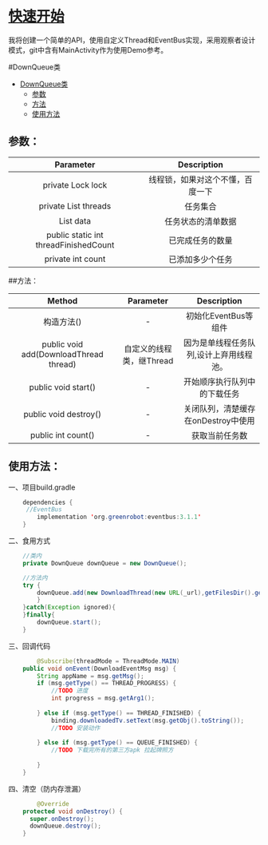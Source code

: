 # [快速开始](https://github.com/Vurtex/DownQueue)

我将创建一个简单的API，使用自定义Thread和EventBus实现，采用观察者设计模式，git中含有MainActivity作为使用Demo参考。

#DownQueue类


- [DownQueue类](#downqueue类)    
  - [参数](#参数)    
  - [方法](#方法)    
  - [使用方法](#使用方法)

## 参数：

|               Parameter               |           Description            |
| :-----------------------------------: | :------------------------------: |
|           private Lock lock           | 线程锁，如果对这个不懂，百度一下 |
| private List<DownloadThread> threads  |             任务集合             |
|           List<String> data           |        任务状态的清单数据        |
| public static int threadFinishedCount |         已完成任务的数量         |
|           private int count           |         已添加多少个任务         |


##方法：

|                 Method                  |        Parameter         |               Description               |
| :-------------------------------------: | :----------------------: | :-------------------------------------: |
|               构造方法()                |            -             |          初始化EventBus等组件           |
| public void  add(DownloadThread thread) | 自定义的线程类，继Thread | 因为是单线程任务队列,设计上弃用线程池。 |
|           public void start()           |            -             |      开始顺序执行队列中的下载任务       |
|          public void destroy()          |            -             |   关闭队列，清楚缓存在onDestroy中使用   |
|           public int count()            |            -             |             获取当前任务数              |

## 使用方法：

一、项目build.gradle

```java
    dependencies {
     //EventBus
        implementation 'org.greenrobot:eventbus:3.1.1'
    }
```

二、食用方式

```java
    //类内
    private DownQueue downQueue = new DownQueue();

    //方法内
    try {
        downQueue.add(new DownloadThread(new URL(_url),getFilesDir().getAbsolutePath() + 									File.separator +ruantanzhen_apkName + ".apk"));
        }
    }catch(Exception ignored){
    }finally{
        downQueue.start();
    }

```

三、回调代码

```java
 		@Subscribe(threadMode = ThreadMode.MAIN)
    public void onEvent(DownloadEventMsg msg) {
        String appName = msg.getMsg();
        if (msg.getType() == THREAD_PROGRESS) {
          	//TODO 进度
            int progress = msg.getArg1();
           
        } else if (msg.getType() == THREAD_FINISHED) {
            binding.downloadedTv.setText(msg.getObj().toString());
            //TODO 安装动作
          	
        } else if (msg.getType() == QUEUE_FINISHED) {
            //TODO 下载完所有的第三方apk 拉起牌照方
            
        }
    }
```

四、清空（防内存泄漏）

```java
 		@Override
    protected void onDestroy() {
      super.onDestroy();
      downQueue.destroy();
    }
```

